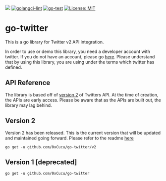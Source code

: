 ![](https://img.shields.io/endpoint?url=https%3A%2F%2Ftwbadges.glitch.me%2Fbadges%2Fv2)
[![golangci-lint](https://github.com/0xCucu/go-twitter/actions/workflows/golangci-lint.yml/badge.svg)](https://github.com/0xCucu/go-twitter/actions/workflows/golangci-lint.yml)
[![go-test](https://github.com/0xCucu/go-twitter/actions/workflows/go-test.yml/badge.svg)](https://github.com/0xCucu/go-twitter/actions/workflows/go-test.yml)
[![License: MIT](https://img.shields.io/badge/License-MIT-blue.svg)](https://opensource.org/licenses/MIT)

# go-twitter
This is a go library for Twitter v2 API integration.

In order to use or demo this library, you need a developer account with twitter.  If you do not have an account, please go [here](https://developer.twitter.com/en).  Please understand that by using this library, you are using under the terms which twitter has defined.

## API Reference
The library is based off of [version 2](https://developer.twitter.com/en/docs/twitter-api/early-access) of Twitters API.  At the time of creation, the APIs are early access.  Please be aware that as the APIs are built out, the library may lag behind.

## Version 2

Version 2 has been released.  This is the current version that will be updated and maintained going forward.  Please refer to the readme [here](./v2)

```
go get -u github.com/0xCucu/go-twitter/v2
```

## Version 1 [deprecated]

```
go get -u github.com/0xCucu/go-twitter
```


